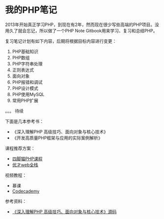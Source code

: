 # 我的PHP笔记

2013年开始真正学习PHP，到现在有2年，然而现在很少写些高端的PHP项目。没用久了就会忘记，所以做了一个PHP Note Gitbook用来学习、复习和总结PHP。

复习笔记计划有如下内容，后期将根据目标内容进行变更：

1. PHP基础知识
2. PHP数组
3. PHP字符串处理
4. 正则表达式
5. 面向对象
6. PHP报错和调试
7. PHP设计模式
8. PHP使用MySQL
9. 常用PHP扩展

。。。 待续

下面是几本参考书：

- 《深入理解PHP 高级技巧、面向对象与核心技术》
- 《开发高质量PHP框架与应用的实际案例解析》

课程推荐方案：
- [四脚猫PHP课程](http://www.sijiaomao.com/course.htm)
- [优才web全栈](http://quanzhan.ucai.cn/course/web)

视频教程：
- 慕课
- [Codecademy](https://www.codecademy.com/zh/tracks/php)

参考资料：
- [《深入理解PHP 高级技巧、面向对象与核心技术》源码](http://www.larryullman.com/books/php-advanced-and-object-oriented-programming/#downloads)




